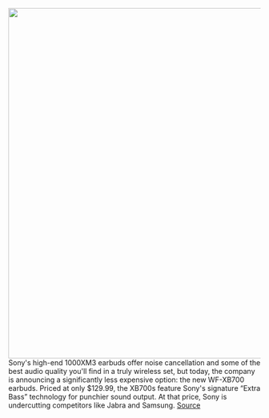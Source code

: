 <img src='https://cdn.vox-cdn.com/thumbor/3X7MmEFluwTuFwOVvzznkkhYm10=/0x0:2852x1702/1200x800/filters:focal(1366x630:1822x1086)/cdn.vox-cdn.com/uploads/chorus_image/image/66586257/Screen_Shot_2020_04_01_at_8.39.29_AM.0.png' width='700px' /><br/>
Sony's high-end 1000XM3 earbuds offer noise cancellation and some of the best audio quality you'll find in a truly wireless set, but today, the company is announcing a significantly less expensive option: the new WF-XB700 earbuds. Priced at only $129.99, the XB700s feature Sony's signature “Extra Bass” technology for punchier sound output. At that price, Sony is undercutting competitors like Jabra and Samsung.
<a href='https://www.theverge.com/2020/4/1/21202667/sony-wf-xb700-wh-ch710n-earbuds-headphones-announced-price'> Source <a/>